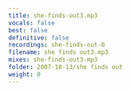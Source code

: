 ```yaml
---
title: she-finds-out3.mp3
vocals: false
best: false
definitive: false
recordings: she-finds-out-0
filename: she finds out3.mp3
mixes: she-finds-out3-mp3
folder: 2007-10-13/she finds out
weight: 0
---
```

